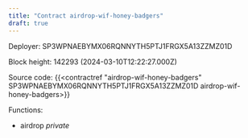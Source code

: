 ```yaml
---
title: "Contract airdrop-wif-honey-badgers"
draft: true
---
```

Deployer: SP3WPNAEBYMX06RQNNYTH5PTJ1FRGX5A13ZZMZ01D


 



Block height: 142293 (2024-03-10T12:22:27.000Z)

Source code: {{<contractref "airdrop-wif-honey-badgers" SP3WPNAEBYMX06RQNNYTH5PTJ1FRGX5A13ZZMZ01D airdrop-wif-honey-badgers>}}

Functions:

* airdrop _private_
